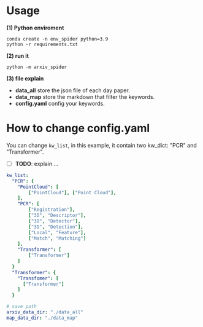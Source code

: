 # Usage
**(1) Python enviroment**
```shell
conda create -n env_spider python=3.9
python -r requirements.txt
```

**(2) run it**
```shell
python -m arxiv_spider
```

**(3) file explain**
- **data_all** store the json file of each day paper.
- **data_map** store the markdown that filter the keywords.
- **config.yaml** config your keywords.


# How to change config.yaml

You can change `kw_list`, in this example, it contain two kw_dict: "PCR" and "Transformer".
- [ ] **TODO**: explain ...  

```yaml
kw_list:
  "PCR": {
    "PointCloud": [
        ["PointCloud"], ["Point Cloud"], 
    ], 
    "PCR": [
        ["Registration"], 
        ["3D", "Descriptor"], 
        ["3D", "Detector"], 
        ["3D", "Detection"], 
        ["Local", "Feature"], 
        ["Match", "Matching"]
    ], 
    "Transformer": [
        ["Transformer"]
    ]
  }
  "Transformer": {
    "Transfomer": [
      ["Transformer"]
    ]
  }

# save path
arxiv_data_dir: "./data_all"
map_data_dir: "./data_map"
```

